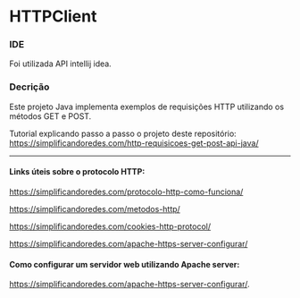 # HTTPClient

### IDE
Foi utilizada API intellij idea.

### Decrição

Este projeto Java implementa exemplos de requisições HTTP utilizando os métodos GET e POST.

Tutorial explicando passo a passo o projeto deste repositório:
https://simplificandoredes.com/http-requisicoes-get-post-api-java/

---
#### Links úteis sobre o protocolo HTTP:

https://simplificandoredes.com/protocolo-http-como-funciona/

https://simplificandoredes.com/metodos-http/

https://simplificandoredes.com/cookies-http-protocol/

https://simplificandoredes.com/apache-https-server-configurar/

#### Como configurar um servidor web utilizando Apache server:

https://simplificandoredes.com/apache-https-server-configurar/.
